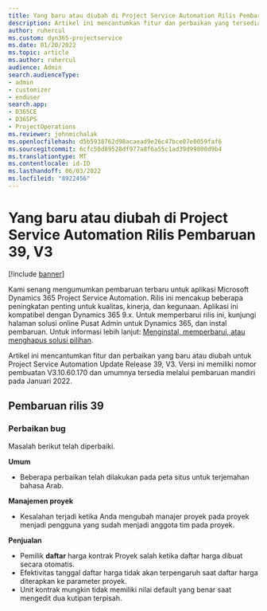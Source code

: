 ```yaml
---
title: Yang baru atau diubah di Project Service Automation Rilis Pembaruan 39, V3
description: Artikel ini mencantumkan fitur dan perbaikan yang tersedia di Microsoft Dynamics 365 Project Service Automation Pembaruan Rilis 39, V3.
author: ruhercul
ms.custom: dyn365-projectservice
ms.date: 01/20/2022
ms.topic: article
ms.author: ruhercul
audience: Admin
search.audienceType:
- admin
- customizer
- enduser
search.app:
- D365CE
- D365PS
- ProjectOperations
ms.reviewer: johnmichalak
ms.openlocfilehash: d5b5938762d98acaead9e26c47bce07e0059faf6
ms.sourcegitcommit: 6cfc50d89528df977a8f6a55c1ad39d99800d9b4
ms.translationtype: MT
ms.contentlocale: id-ID
ms.lasthandoff: 06/03/2022
ms.locfileid: "8922456"
---
```

# <a name="whats-new-or-changed-in-project-service-automation-update-release-39-v3"></a>Yang baru atau diubah di Project Service Automation Rilis Pembaruan 39, V3

[!include [banner](../includes/psa-now-project-operations.md)]

Kami senang mengumumkan pembaruan terbaru untuk aplikasi Microsoft Dynamics 365 Project Service Automation. Rilis ini mencakup beberapa peningkatan penting untuk kualitas, kinerja, dan kegunaan. Aplikasi ini kompatibel dengan Dynamics 365 9.x. Untuk memperbarui rilis ini, kunjungi halaman solusi online Pusat Admin untuk Dynamics 365, dan instal pembaruan. Untuk informasi lebih lanjut: [Menginstal, memperbarui, atau menghapus solusi pilihan](/power-platform/admin/install-remove-preferred-solution).

Artikel ini mencantumkan fitur dan perbaikan yang baru atau diubah untuk Project Service Automation Update Release 39, V3. Versi ini memiliki nomor pembuatan V3.10.60.170 dan umumnya tersedia melalui pembaruan mandiri pada Januari 2022.

## <a name="update-release-39"></a>Pembaruan rilis 39

### <a name="bug-fixes"></a>Perbaikan bug

Masalah berikut telah diperbaiki.

**Umum**

- Beberapa perbaikan telah dilakukan pada peta situs untuk terjemahan bahasa Arab.

**Manajemen proyek**

- Kesalahan terjadi ketika Anda mengubah manajer proyek pada proyek menjadi pengguna yang sudah menjadi anggota tim pada proyek.

**Penjualan**

- Pemilik **daftar** harga kontrak Proyek salah ketika daftar harga dibuat secara otomatis. 
- Efektivitas tanggal daftar harga tidak akan terpengaruh saat daftar harga diterapkan ke parameter proyek.
- Unit kontrak mungkin tidak memiliki nilai default yang benar saat mengedit dua kutipan terpisah.
